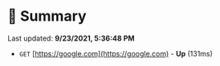 # 📖 Summary
Last updated: **9/23/2021, 5:36:48 PM**

- `GET` [https://google.com](https://google.com) - **Up** (131ms)

